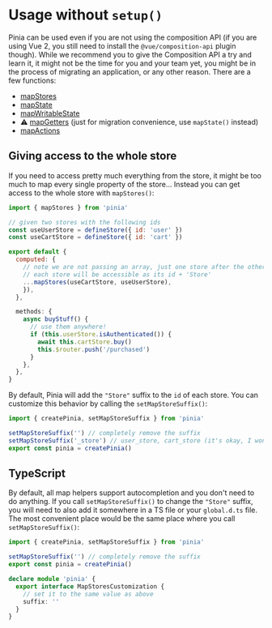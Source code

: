 # Usage without `setup()`

Pinia can be used even if you are not using the composition API (if you are using Vue 2, you still need to install the `@vue/composition-api` plugin though). While we recommend you to give the Composition API a try and learn it, it might not be the time for you and your team yet, you might be in the process of migrating an application, or any other reason. There are a few functions:

- [mapStores](#giving-access-to-the-whole-store)
- [mapState](../core-concepts/state.md#options-api)
- [mapWritableState](../core-concepts/state.md#modifiable-state)
- ⚠️ [mapGetters](../core-concepts/getters.md#options-api) (just for migration convenience, use `mapState()` instead)
- [mapActions](../core-concepts/actions.md#options-api)

## Giving access to the whole store

If you need to access pretty much everything from the store, it might be too much to map every single property of the store... Instead you can get access to the whole store with `mapStores()`:

```js
import { mapStores } from 'pinia'

// given two stores with the following ids
const useUserStore = defineStore({ id: 'user' })
const useCartStore = defineStore({ id: 'cart' })

export default {
  computed: {
    // note we are not passing an array, just one store after the other
    // each store will be accessible as its id + 'Store'
    ...mapStores(useCartStore, useUserStore),
    }),
  },

  methods: {
    async buyStuff() {
      // use them anywhere!
      if (this.userStore.isAuthenticated()) {
        await this.cartStore.buy()
        this.$router.push('/purchased')
      }
    },
  },
}
```

By default, Pinia will add the `"Store"` suffix to the `id` of each store. You can customize this behavior by calling the `setMapStoreSuffix()`:

```js
import { createPinia, setMapStoreSuffix } from 'pinia'

setMapStoreSuffix('') // completely remove the suffix
setMapStoreSuffix('_store') // user_store, cart_store (it's okay, I won't judge you)
export const pinia = createPinia()
```

## TypeScript

By default, all map helpers support autocompletion and you don't need to do anything. If you call `setMapStoreSuffix()` to change the `"Store"` suffix, you will need to also add it somewhere in a TS file or your `global.d.ts` file. The most convenient place would be the same place where you call `setMapStoreSuffix()`:

```ts
import { createPinia, setMapStoreSuffix } from 'pinia'

setMapStoreSuffix('') // completely remove the suffix
export const pinia = createPinia()

declare module 'pinia' {
  export interface MapStoresCustomization {
    // set it to the same value as above
    suffix: ''
  }
}
```
